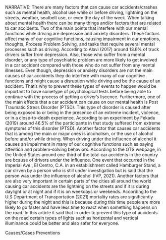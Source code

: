 NARRATIVE:
There are many factors that can cause car accidents/crashes such as mental health, alcohol use while or before driving, lightning on the streets, weather, seatbelt use, or even the day of the week. When talking about mental health there can be many things and/or factors that are related to car accidents. Two of the main points that interfere with our mental functions while driving are depression and anxiety disorders. These factors affect many of our cognitive functions, causing impairment in our emotions, thoughts, Process Problem Solving, and tasks that require several mental processes such as driving. According to Alavi (2017) around 13.6% of truck drivers suffer from depression. Also, those who suffer from a mental disorder, or any type of psychiatric problem are more likely to get involved in a car accident compared with those who do not suffer from any mental illnesses. Even though, depression or anxiety disorders are not the main causes of car accidents they do interfere with many of our cognitive functions and might cause a disruption while driving and be the cause of an accident. That’s why to prevent these types of events to happen would be important to have sometype of psychological tests before being able to continue with the process of getting a driver’s liscence. Furthermore, one of the main effects that a car accident can cause on our mental health is Post Traumatic Stress Disorder (PTSD). This type of disorder is caused after being exposed to or being in the presence of an extreme incident, violence, or in a close-to-death experience. According to an experiment by Fekadu (2019) around 46.5% of the participants in that study suffered from extreme symptoms of this disorder (PTSD). Another factor that causes car accidents that is among the main or major ones is alcoholism, or the use of alcohol before and/or while driving. When driving under the influence of alcohol it causes an impairment in many of our cognitive functions such as paying attention and problem-solving behaviors. According to the OTS webpage, in the United States around one-third of the total car accidents in the country are bcause of drivers under the influence. One event that occurred in the Imperial Ave., El Centro, C.A. in an establishment called Hamburger Stand, a car dirven by a person who is still under investigation but is said that the person was under the influence of alcohol (IVP, 2021). 
Another factors that are also very important in certain parts of the cities all around the world causing car accidents are the lightning on the streets and if it is during daylight or at night and if it is on weekdays or weekends. According to the U.S Department of Transportation (2021) mortality rates are significantly higher during the night and this is because during this time people are more likely to go faster and have less time to react when something happens on the road. In this article it said that in order to prevent this type of accidents on the road certain types of lights such as horizontal and vertical illuminance could be better and also safer for everyone.

Causes/Cases
Preventions

